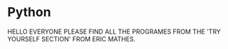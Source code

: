 # Python

HELLO EVERYONE PLEASE FIND ALL THE PROGRAMES FROM THE 'TRY YOURSELF SECTION' FROM ERIC MATHES.
